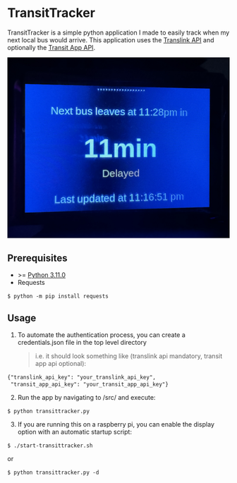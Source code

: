 # TransitTracker

TransitTracker is a simple python application I made to easily track when my next local bus would arrive.
This application uses the [Translink API](https://www.translink.ca/about-us/doing-business-with-translink/app-developer-resources/rtti) and optionally the [Transit App API](https://transitapp.com/apis).

![Example image](./example.JPG)

## Prerequisites

- \>= [Python 3.11.0](https://www.python.org/downloads/)
- Requests

```
$ python -m pip install requests
```

## Usage

1. To automate the authentication process, you can create a credentials.json file in the top level directory
   > i.e. it should look something like (translink api mandatory, transit app api optional):

```
{"translink_api_key": "your_translink_api_key",
 "transit_app_api_key": "your_transit_app_api_key"}
```

2. Run the app by navigating to /src/ and execute:

```
$ python transittracker.py
```

3. If you are running this on a raspberry pi, you can enable the display option with an automatic startup script:

```
$ ./start-transittracker.sh
```

or

```
$ python transittracker.py -d
```
